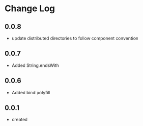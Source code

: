# Change Log

## 0.0.8

  * update distributed directories to follow component convention

## 0.0.7

  * Added String.endsWith

## 0.0.6

  * Added bind polyfill
  
## 0.0.1

 * created